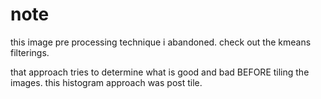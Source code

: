 # note

this image pre processing technique i abandoned. check out the kmeans filterings.

that approach tries to determine what is good and bad BEFORE tiling the images. this histogram approach was post tile. 
